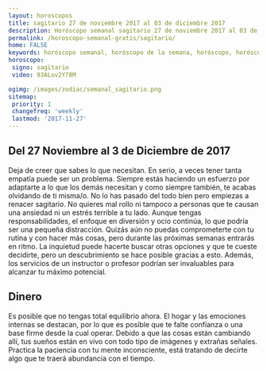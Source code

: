 ```yaml
---
layout: horoscopos
title: sagitario 27 de noviembre 2017 al 03 de diciembre 2017 
description: Horóscopo semanal sagitario 27 de noviembre 2017 al 03 de diciembre 2017. Del 27 Noviembre al 3 de Diciembre de 2017
permalink: /horoscopo-semanal-gratis/sagitario/
home: FALSE
keywords: horóscopo semanal, horóscopo de la semana, horóscopo, horóscopo gratis,horóscopos, horóscopo esperanza gracia, horoscopos sagitario la semana, horóscopos gratis, Tarot, Astrologia, Zodíaco, sagitario, horoscopo gratis, semanal
horoscopo:
 signo: sagitario
 video: 93ALuv2Y78M

ogimg: /images/zodiac/semanal_sagitario.png
sitemap:
 priority: 1
 changefreq: 'weekly'
 lastmod: '2017-11-27'
---
```




## Del 27 Noviembre al 3 de Diciembre de 2017

Deja de creer que sabes lo que necesitan. En serio, a veces tener tanta empatía puede ser un problema. Siempre estás haciendo un esfuerzo por adaptarte a lo que los demás necesitan y como siempre también, te acabas olvidando de ti misma/o. 
 No lo has pasado del todo bien pero empiezas a renacer sagitario. No quieres mal rollo ni tampoco a personas que te causan una ansiedad ni un estrés terrible a tu lado.
Aunque tengas responsabilidades, el enfoque en diversión y ocio continúa, lo que podría ser una pequeña distracción. Quizás aún no puedas comprometerte con tu rutina y con hacer más cosas, pero durante las próximas semanas entrarás en ritmo. La inquietud puede hacerte buscar otras opciones y que te cueste decidirte, pero un descubrimiento se hace posible gracias a esto. Además, los servicios de un instructor o profesor podrían ser invaluables para alcanzar tu máximo potencial.

## Dinero

Es posible que no tengas total equilibrio ahora. El hogar y las emociones internas se destacan, por lo que es posible que te falte confianza o una base firme desde la cual operar. Debido a que las cosas están  cambiando allí, tus sueños están en vivo con todo tipo de imágenes y extrañas señales. Practica la paciencia con tu mente inconsciente, está tratando de decirte algo que te traerá abundancia con el tiempo.